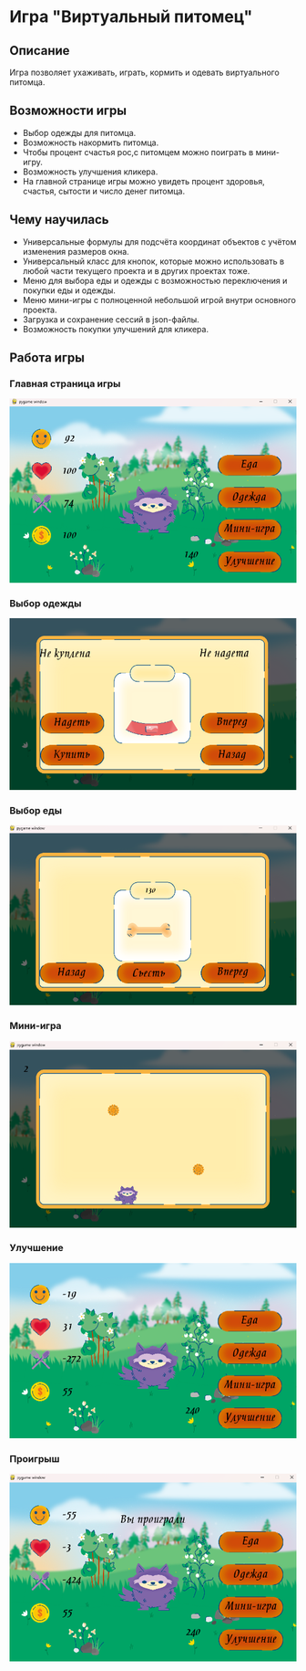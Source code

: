 # Игра "Виртуальный питомец"
## Описание
Игра позволяет ухаживать, играть, кормить и одевать виртуального питомца.
## Возможности игры
- Выбор одежды для питомца.
- Возможность накормить питомца.
- Чтобы процент счастья рос,с питомцем можно поиграть в мини-игру.
- Возможность улучшения кликера.
- На главной странице игры можно увидеть процент здоровья, счастья, сытости и число денег питомца.
## Чему научилась
- Универсальные формулы для подсчёта координат объектов с учётом изменения размеров окна.
-  Универсальный класс для кнопок, которые можно использовать
в любой части текущего проекта и в других проектах тоже.
-  Меню для выбора еды и одежды с возможностью переключения и покупки
еды и одежды.
- Меню мини-игры с полноценной небольшой игрой внутри основного проекта.
- Загрузка и сохранение сессий в json-файлы.
- Возможность покупки улучшений для кликера.
## Работа игры
### Главная страница игры
![Главная страница игры](screens/главное%20меню%20игры.png)
### Выбор одежды
![Выбор одежды](screens/выбор%20одежды.png)
### Выбор еды
![Выбор еды](screens/выбор%20еды.png)
### Мини-игра
![Мини-игра](screens/мини%20игра.png)
### Улучшение
![Улучшение](screens/улучшение.png)
### Проигрыш
![Проигрыш](screens/проигрыш.png)


